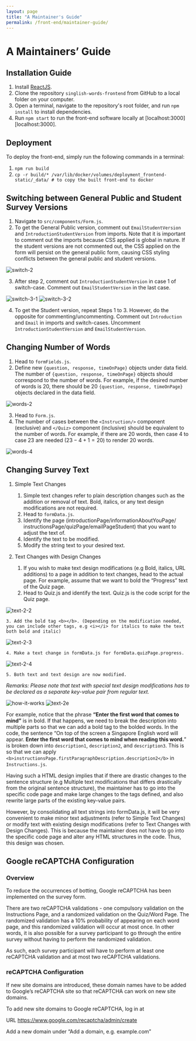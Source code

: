 ```yaml
---
layout: page
title: "A Maintainer's Guide"
permalink: /front-end/maintainer-guide/
---
```


# A Maintainers’ Guide

## Installation Guide

1. Install [ReactJS](https://nodejs.org/en/download/). 
2. Clone the repository `singlish-words-frontend` from GitHub to a local folder on your computer. 
3. Open a terminal, navigate to the repository's root folder, and run `npm install` to install dependencies.
4. Run `npm start` to run the front-end software locally at [localhost:3000][localhost:3000].

## Deployment

To deploy the front-end, simply run the following commands in a terminal:
1. `npm run build` 
2. `cp -r build/* /var/lib/docker/volumes/deployment_frontend-static/_data/ # to copy the built front-end to docker`

## Switching between General Public and Student Survey Versions

1. Navigate to `src/components/Form.js`. 
2. To get the General Public version, comment out `EmailStudentVersion` and `IntroductionStudentVersion` from imports. Note that it is important to comment out the imports because CSS applied is global in nature. If the student versions are not commented out, the CSS applied on the form will persist on the general public form, causing CSS styling conflicts between the general public and student versions.

![switch-2](/assets/img/switch-2.png)

3. After step 2, comment out `IntroductionStudentVersion` in case 1 of switch-case. Comment out `EmailStudentVersion` in the last case.

![switch-3-1](/assets/img/switch-3-1.png)
![switch-3-2](/assets/img/switch-3-2.png)

4. To get the Student version, repeat Steps 1 to 3. However, do the opposite for commenting/uncommenting. Comment out `Introduction` and `Email` in imports and switch-cases. Uncomment `IntroductionStudentVersion` and `EmailStudentVersion`.


## Changing Number of Words

1. Head to `formFields.js`.
2. Define new `{question, response, timeOnPage}` objects under data field. The number of `{question, response, timeOnPage}` objects should correspond to the number of words. For example, if the desired number of words is 20, there should be 20 `{question, response, timeOnPage}` objects declared in the data field.

![words-2](/assets/img/words-2.png)

3. Head to `Form.js`.
4. The number of cases between the `<Instruction/>` component (exclusive) and `</Quiz>` component (inclusive) should be equivalent to the number of words. For example, if there are 20 words, then case 4 to case 23 are needed ($23 - 4 + 1 = 20$) to render 20 words.

![words-4](/assets/img/words-4.png)

## Changing Survey Text

1. Simple Text Changes

	1. Simple text changes refer to plain description changes such as the addition or removal of text. Bold, italics, or any text design modifications are not required.
	2. Head to `formData.js`.
	3. Identify the page (introductionPage/informationAboutYouPage/ instructionsPage/quizPage/emailPageStudent) that you want to adjust the text of.
	4. Identify the text to be modified.
	5. Modify the string text to your desired text.

2. Text Changes with Design Changes

	1. If you wish to make text design modifications (e.g Bold, italics, URL additions) to a page in addition to text changes, head to the actual page. For example, assume that we want to bold the “Progress” text of the Quiz page.
	2. Head to Quiz.js and identify the text. Quiz.js is the code script for the Quiz page.

![text-2-2](assets/img/text-2-2.png)

	3. Add the bold tag <b></b>. (Depending on the modification needed, you can include other tags, e.g <i></i> for italics to make the text both bold and italic)

![text-2-3](assets/img/text-2-3.png)

	4. Make a text change in formData.js for formData.quizPage.progress.

![text-2-4](assets/img/text-2-4.png)

	5. Both text and text design are now modified.

*Remarks: Please note that text with special text design modifications has to be declared as a separate key-value pair from regular text.*

![how-it-works](assets/img/how-it-works.png)
![text-2e](assets/img/text-2e.png)

For example, notice that the phrase **“Enter the first word that comes to mind”** is in bold. If that happens, we need to break the description into multiple parts so that we can add a bold tag to the bolded words. In the code, the sentence “On top of the screen a Singapore English word will appear. **Enter the first word that comes to mind when reading this word.**” is broken down into `description1`, `description2`, and `description3`. This is so that we can apply `<b>instructionsPage.firstParagraphDescription.description2</b>` in `Instructions.js`.

Having such a HTML design implies that if there are drastic changes to the sentence structure (e.g Multiple text modifications that differs drastically from the original sentence structure), the maintainer has to go into the specific code page and make large changes to the tags defined, and also rewrite large parts of the existing key-value pairs.

However, by consolidating all text strings into formData.js, it will be very convenient to make minor text adjustments (refer to Simple Text Changes) or modify text with existing design modifications (refer to Text Changes with Design Changes). This is because the maintainer does not have to go into the specific code page and alter any HTML structures in the code. Thus, this design was chosen.

## Google reCAPTCHA Configuration
 
### Overview

To reduce the occurrences of botting, Google reCAPTCHA has been implemented on the survey form.

There are two reCAPTCHA validations - one compulsory validation on the Instructions Page, and a randomized validation on the Quiz/Word Page. The randomized validation has a 10% probability of appearing on each word page, and this randomized validation will occur at most once. In other words, it is also possible for a survey participant to go through the entire survey without having to perform the randomized validation.

As such, each survey participant will have to perform at least one reCAPTCHA validation and at most two reCAPTCHA validations.

### reCAPTCHA Configuration

If new site domains are introduced, these domain names have to be added to Google’s reCAPTCHA site so that reCAPTCHA can work on new site domains.

To add new site domains to Google reCAPTCHA, log in at 

URL
https://www.google.com/recaptcha/admin/create 

Add a new domain under “Add a domain, e.g. example.com”
